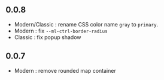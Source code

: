 ## 0.0.8

- Modern/Classic : rename CSS color name `gray` to `primary`.
- Modern : fix `--ml-ctrl-border-radius`
- Classic : fix popup shadow

## 0.0.7

- Modern : remove rounded map container

